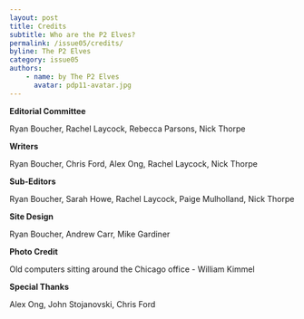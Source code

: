 ```yaml
---
layout: post
title: Credits
subtitle: Who are the P2 Elves?
permalink: /issue05/credits/
byline: The P2 Elves
category: issue05
authors:
    - name: by The P2 Elves
      avatar: pdp11-avatar.jpg
---
```

**Editorial Committee**

Ryan Boucher, Rachel Laycock, Rebecca Parsons, Nick Thorpe

**Writers**

Ryan Boucher, Chris Ford, Alex Ong, Rachel Laycock, Nick Thorpe

**Sub-Editors**

Ryan Boucher, Sarah Howe, Rachel Laycock, Paige Mulholland, Nick Thorpe

**Site Design**

Ryan Boucher, Andrew Carr, Mike Gardiner

**Photo Credit**

Old computers sitting around the Chicago office - William Kimmel

**Special Thanks**

Alex Ong, John Stojanovski, Chris Ford
